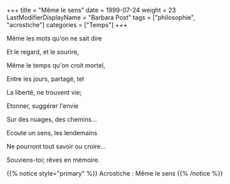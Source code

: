 +++
title = "Même le sens"
date = 1999-07-24
weight = 23
LastModifierDisplayName = "Barbara Post"
tags = ["philosophie", "acrostiche"]
categories = ["Temps"]
+++

Même les mots qu'on ne sait dire

Et le regard, et le sourire,

Même le temps qu'on croit mortel,

Entre les jours, partagé, tel

La liberté, ne trouvent vie;

Etonner, suggérer l'envie

Sur des nuages, des chemins...

Ecoute un sens, les lendemains

Ne pourront tout savoir ou croire...

Souviens-toi; rêves en mémoire.

{{% notice style="primary" %}}
Acrostiche : Même le sens
{{% /notice %}}
